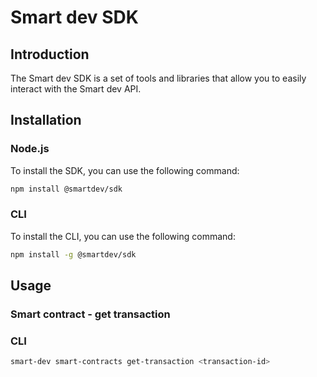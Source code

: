 # Smart dev SDK

## Introduction

The Smart dev SDK is a set of tools and libraries that allow you to easily interact with the Smart dev API.

## Installation

### Node.js

To install the SDK, you can use the following command:

```bash
npm install @smartdev/sdk
```

### CLI

To install the CLI, you can use the following command:

```bash
npm install -g @smartdev/sdk
```

## Usage

### Smart contract - get transaction

### CLI

```bash
smart-dev smart-contracts get-transaction <transaction-id>
```
